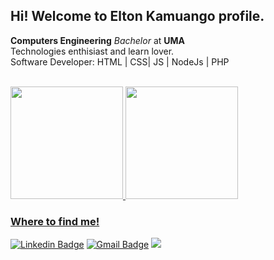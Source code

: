 ## Hi! Welcome to Elton Kamuango profile.

**Computers Engineering** *Bachelor* at **UMA** <br>
Technologies enthisiast and learn lover.<br> Software Developer: HTML | CSS| JS | NodeJs | PHP  <br>
<br>
<div>
  <a href="https://github.com/Creuma-Kuzola">
  <img height="180em" src="https://github-readme-stats.vercel.app/api/?username=kamuango-elton&theme=tokyonight&showicons=true"/>
  <img height="180em" src="https://github-readme-stats.vercel.app/api/top-langs/?username=kamuango-elton&theme=tokyonight"/>
</div>
  
### Where to find me!
[![Linkedin Badge](https://img.shields.io/badge/-Elton%20Kamuango-6633cc?style=flat-square&logo=Linkedin&logoColor=white&link=https://www.linkedin.com/in/kamuangoelton/)](https://www.linkedin.com/in/kamuangoelton/) 
[![Gmail Badge](https://img.shields.io/badge/-eltonkamuango99@gmail.com-6633cc?style=flat-square&logo=Gmail&logoColor=white&link=mailto:eltonkamuango99@gmail.com)](mailto:eltonkamuango99@gmail.com)
<a href="https://api.whatsapp.com/send/?phone=%2B244944320877&text&app_absent=0" target="_blank"><img src="https://img.shields.io/badge/WhatsApp-25D366?style=flat&logo=whatsapp&logoColor=white" target="_blank"></a>

